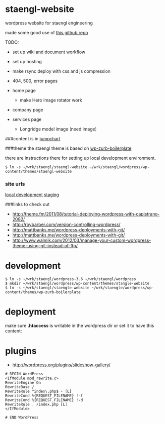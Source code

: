 staengl-website
===============

wordpress website for staengl engineering

made some good use of [this github repo](https://github.com/wilhelser/WordPress-Scripts)

TODO:

* set up wiki and document workflow
* set up hosting
* make rsync deploy with css and js compression
* 404, 500, error pages

* home page
  * make Hero image rotator work
* company page
* services page
  * Longridge model image (need image)


###content
is in [jumpchart](https://engineearring.jumpchart.com/site/view/131622/)

###theme
the staengl theme is based on [wp-zurb-boilerplate](https://github.com/ngn33r/wp-zurb-boilerplate)

there are instructions there for setting up local development environment.

```
$ ln -s ~/wrk/staengl/staengl-website ~/wrk/staengl/wordpress/wp-content/themes/staengl-website
```

### site urls
[local development](http://staengl.dev/company/)
[staging](http://staengl.engine-earring.com/company/)

###links to check out
* http://theme.fm/2011/08/tutorial-deploying-wordpress-with-capistrano-2082/
* http://roybarber.com/version-controlling-wordpress/
* http://mattbanks.me/wordpress-deployments-with-git/
* http://mattbanks.me/wordpress-deployments-with-git/
* http://www.walmik.com/2012/03/manage-your-custom-wordpress-theme-using-git-instead-of-ftp/


development
=====
```
$ ln -s ~/wrk/staengl/wordpress-3.6 ~/wrk/staengl/wordpress
$ mkdir ~/wrk/staengl/wordpress/wp-content/themes/stangle-website
$ ln -s ~/wrk/staengl/staengle-website ~/wrk/staengle/wordpress/wp-content/themes/wp-zurb-boilerplate
```

deployment
=====

make sure __.htaccess__ is writable in the wordpress dir or set it to have this content:

plugins
====

* http://wordpress.org/plugins/slideshow-gallery/



```
# BEGIN WordPress
<IfModule mod_rewrite.c>
RewriteEngine On
RewriteBase /
RewriteRule ^index\.php$ - [L]
RewriteCond %{REQUEST_FILENAME} !-f
RewriteCond %{REQUEST_FILENAME} !-d
RewriteRule . /index.php [L]
</IfModule>

# END WordPress
```